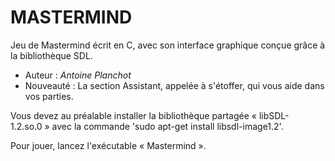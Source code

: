 # MASTERMIND

Jeu de Mastermind écrit en C, avec son interface graphique conçue grâce à la bibliothèque SDL.

- Auteur : *Antoine Planchot*
- Nouveauté : La section Assistant, appelée à s'étoffer, qui vous aide dans vos parties.

Vous devez au préalable installer la bibliothèque partagée « libSDL-1.2.so.0 » avec la commande 'sudo apt-get install libsdl-image1.2'.

Pour jouer, lancez l'exécutable « Mastermind ».
